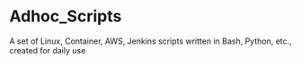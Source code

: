 # Adhoc_Scripts
A set of Linux, Container, AWS, Jenkins scripts written in Bash, Python, etc., created for daily use
